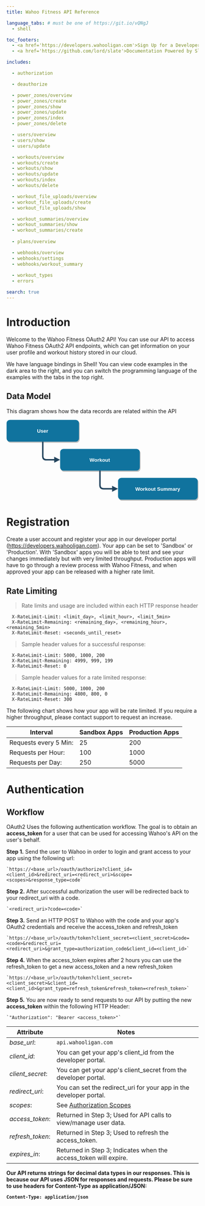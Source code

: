 ```yaml
---
title: Wahoo Fitness API Reference

language_tabs: # must be one of https://git.io/vQNgJ
  - shell

toc_footers:
  - <a href='https://developers.wahooligan.com'>Sign Up for a Developer Key</a>
  - <a href='https://github.com/lord/slate'>Documentation Powered by Slate</a>

includes:

  - authorization

  - deauthorize

  - power_zones/overview
  - power_zones/create
  - power_zones/show
  - power_zones/update
  - power_zones/index
  - power_zones/delete

  - users/overview
  - users/show
  - users/update

  - workouts/overview
  - workouts/create
  - workouts/show
  - workouts/update
  - workouts/index
  - workouts/delete

  - workout_file_uploads/overview
  - workout_file_uploads/create
  - workout_file_uploads/show

  - workout_summaries/overview
  - workout_summaries/show
  - workout_summaries/create
  
  - plans/overview 

  - webhooks/overview
  - webhooks/settings
  - webhooks/workout_summary
  
  - workout_types
  - errors

search: true
---
```


# Introduction

Welcome to the Wahoo Fitness OAuth2 API! You can use our API to access Wahoo Fitness OAuth2 API endpoints, which can get information on your  user profile and workout history stored in our cloud.

We have language bindings in Shell! You can view code examples in the dark area to the right, and you can switch the programming language of the examples with the tabs in the top right.

## Data Model

This diagram shows how the data records are related within the API

[//]: # (Edit file here: https://drive.google.com/file/d/1cOpAiu_1DGkx8oLKtqP_uLMgk9d1x-vE/view?usp=sharing)
<svg xmlns="http://www.w3.org/2000/svg" xmlns:xlink="http://www.w3.org/1999/xlink" version="1.1" width="531px" height="224px" viewBox="-0.5 -0.5 531 224"><defs/><g><rect x="0" y="0" width="200" height="60" rx="9" ry="9" fill="#000000" stroke="none" transform="translate(2,3)translate(100,0)scale(-1,1)translate(-100,0)" opacity="0.25"/><rect x="0" y="0" width="200" height="60" rx="9" ry="9" fill="#10739e" stroke="none" transform="translate(100,0)scale(-1,1)translate(-100,0)" pointer-events="all"/><g fill="#FFFFFF" font-family="Helvetica" font-weight="bold" text-anchor="middle" font-size="14px"><text x="99.5" y="35.5">User</text></g><rect x="308" y="160" width="220" height="60" rx="9" ry="9" fill="#000000" stroke="none" transform="translate(2,3)translate(418,0)scale(-1,1)translate(-418,0)" opacity="0.25"/><rect x="308" y="160" width="220" height="60" rx="9" ry="9" fill="#10739e" stroke="none" transform="translate(418,0)scale(-1,1)translate(-418,0)" pointer-events="all"/><g fill="#FFFFFF" font-family="Helvetica" font-weight="bold" text-anchor="middle" font-size="14px"><text x="417.5" y="195.5">Workout Summary</text></g><rect x="148" y="80" width="220" height="60" rx="9" ry="9" fill="#000000" stroke="none" transform="translate(2,3)" opacity="0.25"/><rect x="148" y="80" width="220" height="60" rx="9" ry="9" fill="#10739e" stroke="none" pointer-events="all"/><g fill="#FFFFFF" font-family="Helvetica" font-weight="bold" text-anchor="middle" font-size="14px"><text x="257.5" y="115.5">Workout</text></g><path d="M 100 60 L 100 100 Q 100 110 110 110 L 133.53 110" fill="none" stroke="#23445d" stroke-width="4" stroke-miterlimit="10" pointer-events="stroke"/><path d="M 143.53 110 L 133.53 115 L 133.53 105 Z" fill="#23445d" stroke="#23445d" stroke-width="4" stroke-miterlimit="10" pointer-events="all"/><path d="M 258 140 L 258 180 Q 258 190 268 190 L 293.53 190" fill="none" stroke="#23445d" stroke-width="4" stroke-miterlimit="10" pointer-events="stroke"/><path d="M 303.53 190 L 293.53 195 L 293.53 185 Z" fill="#23445d" stroke="#23445d" stroke-width="4" stroke-miterlimit="10" pointer-events="all"/></g></svg>

# Registration

Create a user account and register your app in our developer portal (https://developers.wahooligan.com). Your app can be set to 'Sandbox' or 'Production'. With 'Sandbox' apps you will be able to test and see your changes immediately but with very limited throughput. Production apps will have to go through a review process with Wahoo Fitness, and when approved your app can be released with a higher rate limit.

## Rate Limiting

> Rate limits and usage are included within each HTTP response header

```shell
  X-RateLimit-Limit: <limit_day>, <limit_hour>, <limit_5min>
  X-RateLimit-Remaining: <remaining_day>, <remaining_hour>, <remaining_5min>
  X-RateLimit-Reset: <seconds_until_reset>
```

> Sample header values for a successful response:

```shell
  X-RateLimit-Limit: 5000, 1000, 200
  X-RateLimit-Remaining: 4999, 999, 199
  X-RateLimit-Reset: 0
```

> Sample header values for a rate limited response:

```shell
  X-RateLimit-Limit: 5000, 1000, 200
  X-RateLimit-Remaining: 4800, 800, 0
  X-RateLimit-Reset: 300
```

The following chart shows how your app will be rate limited. If you require a higher throughput, please contact support to request an increase.

Interval                     | Sandbox Apps        | Production Apps
-----------                  | -----------         | ------------
Requests every 5 Min:        | 25                  | 200
Requests per Hour:           | 100                 | 1000
Requests per Day:            | 250                 | 5000

# Authentication

## Workflow

OAuth2 Uses the following authentication workflow. The goal is to obtain an **access_token** for a user that can be used for accessing Wahoo's API on the user's behalf.

**Step 1.** Send the user to Wahoo in order to login and grant access to your app using the following url:

    `https://<base_url>/oauth/authorize?client_id=<client_id>&redirect_uri=<redirect_uri>&scope=<scopes>&response_type=code`

**Step 2.** After successful authorization the user will be redirected back to your redirect_uri with a code.

    `<redirect_uri>?code=<code>`

**Step 3.** Send an HTTP POST to Wahoo with the code and your app's OAuth2 credentials and receive the access_token and refresh_token

    `https://<base_url>/oauth/token?client_secret=<client_secret>&code=<code>&redirect_uri=<redirect_uri>&grant_type=authorization_code&client_id=<client_id>`

**Step 4.** When the access_token expires after 2 hours you can use the refresh_token to get a new access_token and a new refresh_token

    `https://<base_url>/oauth/token?client_secret=<client_secret>&client_id=<client_id>&grant_type=refresh_token&refresh_token=<refresh_token>`

**Step 5.** You are now ready to send requests to our API by putting the new **access_token** within the following HTTP Header:

    `"Authorization": "Bearer <access_token>"`

Attribute           | Notes
-----------         | ----------- 
_base_url_:         | `api.wahooligan.com`
_client_id_:        | You can get your app's client_id from the developer portal.
_client_secret_:    | You can get your app's client_secret from the developer portal.
_redirect_uri_:     | You can set the redirect_uri for your app in the developer portal.
_scopes_:           | See [Authorization Scopes](#authorization)
_access_token_:     | Returned in Step 3; Used for API calls to view/manage user data.
_refresh_token_:    | Returned in Step 3; Used to refresh the access_token.
_expires_in_:       | Returned in Step 3; Indicates when the access_token will expire.

**Our API returns strings for decimal data types in our responses. This is because our API uses JSON for responses and requests. Please be sure to use headers for Content-Type as application/JSON:**

**`Content-Type: application/json`**
